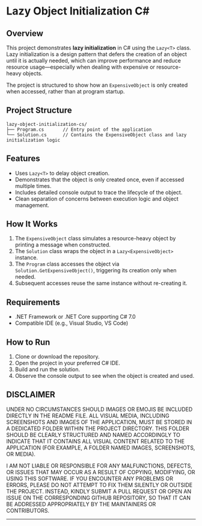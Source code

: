 # Lazy Object Initialization C#

## Overview

This project demonstrates **lazy initialization** in C# using the `Lazy<T>` class. Lazy initialization is a design pattern that defers 
the creation of an object until it is actually needed, which can improve performance and reduce resource usage—especially when dealing 
with expensive or resource-heavy objects.

The project is structured to show how an `ExpensiveObject` is only created when accessed, rather than at program startup.

## Project Structure

```
lazy-object-initialization-cs/
├── Program.cs       // Entry point of the application
└── Solution.cs      // Contains the ExpensiveObject class and lazy initialization logic
```

## Features

- Uses `Lazy<T>` to delay object creation.
- Demonstrates that the object is only created once, even if accessed multiple times.
- Includes detailed console output to trace the lifecycle of the object.
- Clean separation of concerns between execution logic and object management.

## How It Works

1. The `ExpensiveObject` class simulates a resource-heavy object by printing a message when constructed.
2. The `Solution` class wraps the object in a `Lazy<ExpensiveObject>` instance.
3. The `Program` class accesses the object via `Solution.GetExpensiveObject()`, triggering its creation only when needed.
4. Subsequent accesses reuse the same instance without re-creating it.

## Requirements

- .NET Framework or .NET Core supporting C# 7.0
- Compatible IDE (e.g., Visual Studio, VS Code)

## How to Run

1. Clone or download the repository.
2. Open the project in your preferred C# IDE.
3. Build and run the solution.
4. Observe the console output to see when the object is created and used.

## DISCLAIMER

UNDER NO CIRCUMSTANCES SHOULD IMAGES OR EMOJIS BE INCLUDED DIRECTLY 
IN THE README FILE. ALL VISUAL MEDIA, INCLUDING SCREENSHOTS AND IMAGES 
OF THE APPLICATION, MUST BE STORED IN A DEDICATED FOLDER WITHIN THE 
PROJECT DIRECTORY. THIS FOLDER SHOULD BE CLEARLY STRUCTURED AND NAMED 
ACCORDINGLY TO INDICATE THAT IT CONTAINS ALL VISUAL CONTENT RELATED TO 
THE APPLICATION (FOR EXAMPLE, A FOLDER NAMED IMAGES, SCREENSHOTS, OR MEDIA).

I AM NOT LIABLE OR RESPONSIBLE FOR ANY MALFUNCTIONS, DEFECTS, OR ISSUES 
THAT MAY OCCUR AS A RESULT OF COPYING, MODIFYING, OR USING THIS SOFTWARE. 
IF YOU ENCOUNTER ANY PROBLEMS OR ERRORS, PLEASE DO NOT ATTEMPT TO FIX THEM 
SILENTLY OR OUTSIDE THE PROJECT. INSTEAD, KINDLY SUBMIT A PULL REQUEST 
OR OPEN AN ISSUE ON THE CORRESPONDING GITHUB REPOSITORY, SO THAT IT CAN 
BE ADDRESSED APPROPRIATELY BY THE MAINTAINERS OR CONTRIBUTORS.

---
